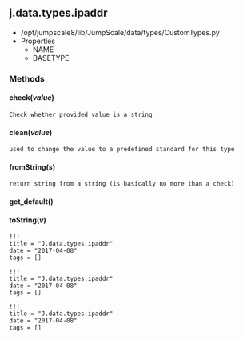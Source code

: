 <!-- toc -->
## j.data.types.ipaddr

- /opt/jumpscale8/lib/JumpScale/data/types/CustomTypes.py
- Properties
    - NAME
    - BASETYPE

### Methods

    

#### check(*value*) 

```
Check whether provided value is a string

```

#### clean(*value*) 

```
used to change the value to a predefined standard for this type

```

#### fromString(*s*) 

```
return string from a string (is basically no more than a check)

```

#### get_default() 

#### toString(*v*) 


```
!!!
title = "J.data.types.ipaddr"
date = "2017-04-08"
tags = []
```

```
!!!
title = "J.data.types.ipaddr"
date = "2017-04-08"
tags = []
```

```
!!!
title = "J.data.types.ipaddr"
date = "2017-04-08"
tags = []
```
